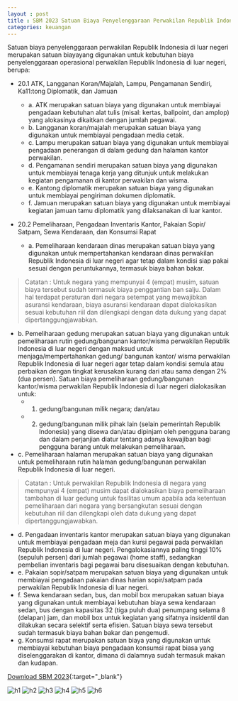 ```yaml
---
layout : post
title : SBM 2023 Satuan Biaya Penyelenggaraan Perwakilan Republik Indonesia di Luar Negeri
categories: keuangan
---
```


Satuan biaya penyelenggaraan perwakilan Republik Indonesia di luar negeri merupakan satuan biayayang digunakan untuk kebutuhan biaya penyelenggaraan operasional perwakilan Republik Indonesia di luar negeri, berupa:
- 20.1 ATK, Langganan Koran/Majalah, Lampu, Pengamanan Sendiri, Ka11:tong Diplomatik, dan Jamuan
   - a. ATK merupakan satuan biaya yang digunakan untuk membiayai pengadaan kebutuhan alat tulis (misal: kertas, ballpoint, dan amplop) yang alokasinya dikaitkan dengan jumlah pegawai.
   - b. Langganan koran/majalah merupakan satuan biaya yang digunakan untuk membiayai pengadaan media cetak.
   - c. Lampu merupakan satuan biaya yang digunakan untuk membiayai pengadaan penerangan di dalam gedung dan halaman kantor perwakilan.
   - d. Pengamanan sendiri merupakan satuan biaya yang digunakan untuk membiayai tenaga kerja yang ditunjuk untuk melakukan kegiatan pengamanan di kantor perwakilan dan wisma. 
   - e. Kantong diplomatik merupakan satuan biaya yang digunakan untuk membiayai pengiriman dokumen diplomatik.
   - f. Jamuan merupakan satuan biaya yang digunakan untuk membiayai kegiatan jamuan tamu diplomatik yang dilaksanakan di luar kantor.

- 20.2 Pemeliharaan, Pengadaan Inventaris Kantor, Pakaian Sopir/ Satpam, Sewa Kendaraan, dan Konsumsi Rapat
   - a. Pemeliharaan kendaraan dinas merupakan satuan biaya yang digunakan untuk mempertahankan kendaraan dinas perwakilan Republik Indonesia di luar negeri agar tetap dalam kondisi siap pakai sesuai dengan peruntukannya, termasuk biaya bahan bakar.
> Catatan : Untuk negara yang mempunyai 4 (empat) musim, satuan biaya tersebut sudah termasuk biaya penggantian ban salju. Dalam hal terdapat peraturan dari negara setempat yang mewajibkan asuransi kendaraan, biaya asuransi kendaraan dapat dialokasikan sesuai kebutuhan riil dan dilengkapi dengan data dukung yang dapat dipertanggungjawabkan.
   - b. Pemeliharaan gedung merupakan satuan biaya yang digunakan untuk pemeliharaan rutin gedung/bangunan kantor/wisma perwakilan Republik Indonesia di luar negeri dengan maksud untuk menjaga/mempertahankan gedung/ bangunan kantor/ wisma perwakilan Republik Indonesia di luar negeri agar tetap dalam kondisi semula atau perbaikan dengan tingkat kerusakan kurang dari atau sama dengan 2% (dua persen). Satuan biaya pemeliharaan gedung/bangunan kantor/wisma perwakilan Republik Indonesia di luar negeri dialokasikan untuk:
      - 1) gedung/bangunan milik negara; dan/atau
      - 2) gedung/bangunan milik pihak lain (selain pemerintah Republik Indonesia) yang disewa dan/atau dipinjam oleh pengguna barang dan dalam perjanjian diatur tentang adanya kewajiban bagi pengguna barang untuk melakukan pemeliharaan.
   - c. Pemeliharaan halaman merupakan satuan biaya yang digunakan untuk pemeliharaan rutin halaman gedung/bangunan perwakilan Republik Indonesia di luar negeri.
> Catatan : Untuk perwakilan Republik Indonesia di negara yang mempunyai 4 (empat) musim dapat dialokasikan biaya pemeliharaan tambahan di luar gedung untuk fasilitas umum apabila ada ketentuan pemeliharaan dari negara yang bersangkutan sesuai dengan kebutuhan riil dan dilengkapi oleh data dukung yang dapat dipertanggungjawabkan.
   - d. Pengadaan inventaris kantor merupakan satuan biaya yang digunakan untuk membiayai pengadaan meja dan kursi pegawai pada perwakilan Republik Indonesia di luar negeri. Pengalokasiannya paling tinggi 10% (sepuluh persen) dari jumlah pegawai (home staff), sedangkan pembelian inventaris bagi pegawai baru disesuaikan dengan kebutuhan.
   - e. Pakaian sopir/satpam merupakan satuan biaya yang digunakan untuk membiayai pengadaan pakaian dinas harian sopir/satpam pada perwakilan Republik Indonesia di luar negeri.
   - f. Sewa kendaraan sedan, bus, dan mobil box merupakan satuan biaya yang digunakan untuk membiayai kebutuhan biaya sewa kendaraan sedan, bus dengan kapasitas 32 (tiga puluh dua) penumpang selama 8 (delapan) jam, dan mobil box untuk kegiatan yang sifatnya insidentil dan dilakukan secara selektif serta efisien. Satuan biaya sewa tersebut sudah termasuk biaya bahan bakar dan pengemudi.
   - g. Konsumsi rapat merupakan satuan biaya yang digunakan untuk membiayai kebutuhan biaya pengadaan konsumsi rapat biasa yang diselenggarakan di kantor, dimana di dalamnya sudah termasuk makan dan kudapan.


[Download SBM 2023](https://f005.backblazeb2.com/file/SBM2023/SBM_2023.pdf){:target="_blank"}

![h1](https://f005.backblazeb2.com/file/SBM2023/SBM_2023_page-0113.jpg)
![h2](https://f005.backblazeb2.com/file/SBM2023/SBM_2023_page-0114.jpg)
![h3](https://f005.backblazeb2.com/file/SBM2023/SBM_2023_page-0115.jpg)
![h4](https://f005.backblazeb2.com/file/SBM2023/SBM_2023_page-0116.jpg)
![h5](https://f005.backblazeb2.com/file/SBM2023/SBM_2023_page-0117.jpg)
![h6](https://f005.backblazeb2.com/file/SBM2023/SBM_2023_page-0118.jpg)